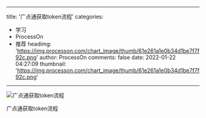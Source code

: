 
---
title: '广点通获取token流程'
categories: 
 - 学习
 - ProcessOn
 - 推荐
headimg: 'https://img.processon.com/chart_image/thumb/61e261a1e0b34d1be7f7f92c.png'
author: ProcessOn
comments: false
date: 2022-01-22 04:27:09
thumbnail: 'https://img.processon.com/chart_image/thumb/61e261a1e0b34d1be7f7f92c.png'
---

<div>   
<img class="thumb" alt="广点通获取token流程" src="https://img.processon.com/chart_image/thumb/61e261a1e0b34d1be7f7f92c.png" referrerpolicy="no-referrer">
<p>广点通获取token流程</p>  
</div>
            